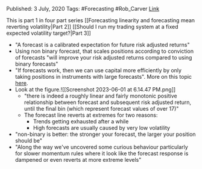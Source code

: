 

Published: 3 July, 2020
Tags: #Forecasting #Rob_Carver 
[Link](https://qoppac.blogspot.com/2020/07/do-non-binary-forecasts-work.html)

This is part 1 in four part series
[[Forecasting linearity and forecasting mean reverting volatility|Part 2]]
[[Should I run my trading system at a fixed expected volatility target?|Part 3]]

- "A forecast is a calibrated expectation for future risk adjusted returns"
- Using non binary forecast, that scales positions according to conviction of forecasts "will improve your risk adjusted returns compared to using binary forecasts"
- "If forecasts work, then we can use capital more efficiently by only taking positions in instruments with large forecasts". More on this topic [here](onenote:#Diversification%20and%20small%20account%20size&section-id={53308BA0-754B-4351-9807-96CB38F3A77D}&page-id={D79D5792-59FB-458F-A1DB-9EFFF3165753}&end&base-path=https://d.docs.live.net/6d94afbf51158917/Documents/Markets/Rob%20Carver's%20Blog.one).
- Look at the figure.![[Screenshot 2023-06-01 at 6.14.47 PM.png]]
	- "there is indeed a roughly linear and fairly monotonic positive relationship between forecast and subsequent risk adjusted return, until the final bin (which represent forecast values of over 17)"
	- The forecast line reverts at extremes for two reasons:
		- Trends getting exhausted after a while
		- High forecasts are usually caused by very low volatility
- "non-binary is better: the stronger your forecast, the larger your position should be"
- "Along the way we've uncovered some curious behaviour particularly for slower momentum rules where it look like the forecast response is dampened or even reverts at more extreme levels"